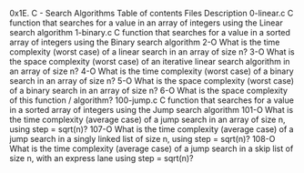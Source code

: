 
0x1E. C - Search Algorithms
Table of contents
Files	Description
0-linear.c	C function that searches for a value in an array of integers using the Linear search algorithm
1-binary.c	C function that searches for a value in a sorted array of integers using the Binary search algorithm
2-O	What is the time complexity (worst case) of a linear search in an array of size n?
3-O	What is the space complexity (worst case) of an iterative linear search algorithm in an array of size n?
4-O	What is the time complexity (worst case) of a binary search in an array of size n?
5-O	What is the space complexity (worst case) of a binary search in an array of size n?
6-O	What is the space complexity of this function / algorithm?
100-jump.c	C function that searches for a value in a sorted array of integers using the Jump search algorithm
101-O	What is the time complexity (average case) of a jump search in an array of size n, using step = sqrt(n)?
107-O	What is the time complexity (average case) of a jump search in a singly linked list of size n, using step = sqrt(n)?
108-O	What is the time complexity (average case) of a jump search in a skip list of size n, with an express lane using step = sqrt(n)?
